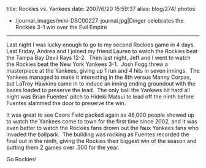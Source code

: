 title: Rockies vs. Yankees
date: 2007/6/20 15:59:37
alias: blog/274/
photos:
- /journal_images/mini-DSC00227-journal.jpg|Dinger celebrates the Rockies 3-1 win over the Evil Empire
---
Last night I was lucky enough to go to my second Rockies game in 4 days.  Last Friday, Andrea and I joined my friend Lauren to watch the Rockies beat the Tampa Bay Devil Rays 12-2.  Then last night, Jeff and I went to watch the Rockies beat the New York Yankees 3-1.  Josh Fogg threw a masterpiece at the Yankees, giving up 1 run and 4 hits in seven innings.  The Yankees managed to make it interesting in the 8th versus Manny Corpas, but LaTroy Hawkins came in to induce an inning ending groundout with the bases loaded to preserve the lead.  The only ball the Yankees hit hard all night was Brian Fuentes' pitch to Hideki Matsui to lead off the ninth before Fuentes slammed the door to preserve the win. 

It was great to see Coors Field packed again as 48,000 people showed up to watch the Yankees come to town for the first time since 2002, and it was even better to watch the Rockies fans drown out the faux Yankees fans who invaded the ballpark.  The building was rocking as Fuentes recorded the final out in the ninth, giving the Rockies their biggest win of the season and putting them 2 games over .500 for the year.

Go Rockies!